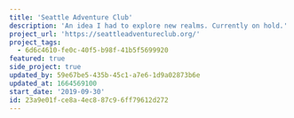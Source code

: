 ```yaml
---
title: 'Seattle Adventure Club'
description: 'An idea I had to explore new realms. Currently on hold.'
project_url: 'https://seattleadventureclub.org/'
project_tags:
  - 6d6c4610-fe0c-40f5-b98f-41b5f5699920
featured: true
side_project: true
updated_by: 59e67be5-435b-45c1-a7e6-1d9a02873b6e
updated_at: 1664569100
start_date: '2019-09-30'
id: 23a9e01f-ce8a-4ec8-87c9-6ff79612d272
---
```

